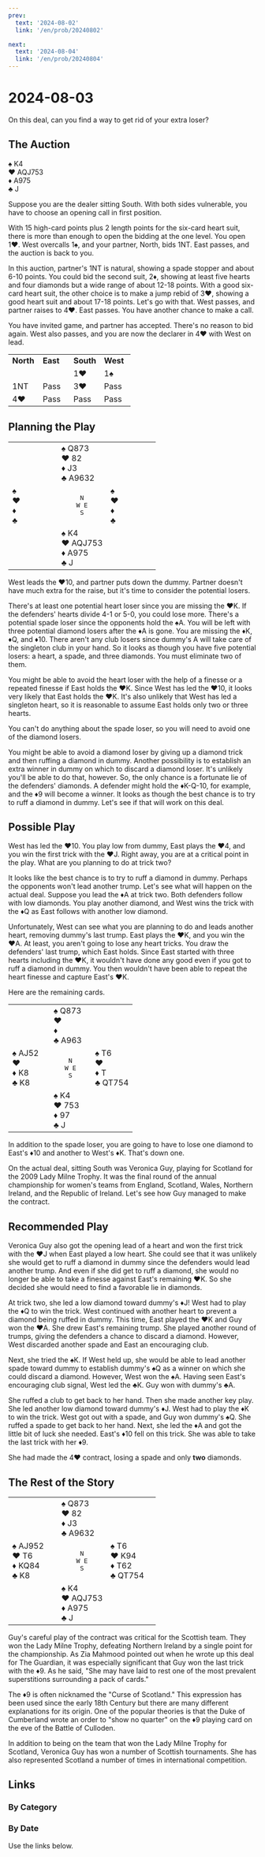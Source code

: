 ```yaml
---
prev:
  text: '2024-08-02'
  link: '/en/prob/20240802'

next:
  text: '2024-08-04'
  link: '/en/prob/20240804'
---
```


# 2024-08-03

On this deal, can you find a way to get rid of your extra loser?

<Badge type="warning" text="Play"/>

## The Auction

♠️ K4<br>♥️ AQJ753<br>♦️ A975<br>♣️ J

Suppose you are the dealer sitting South. With both sides vulnerable, you have to choose an opening call in first position.

With 15 high-card points plus 2 length points for the six-card heart suit, there is more than enough to open the bidding at the one level. You open 1♥️. West overcalls 1♠️, and your partner, North, bids 1NT. East passes, and the auction is back to you.

In this auction, partner's 1NT is natural, showing a spade stopper and about 6-10 points. You could bid the second suit, 2♦️, showing at least five hearts and four diamonds but a wide range of about 12-18 points. With a good six-card heart suit, the other choice is to make a jump rebid of 3♥️, showing a good heart suit and about 17-18 points. Let's go with that. West passes, and partner raises to 4♥️. East passes. You have another chance to make a call.

You have invited game, and partner has accepted. There's no reason to bid again. West also passes, and you are now the declarer in 4♥️ with West on lead.

<div style="text-align: center;">
<table>
	<colgroup>
		<col style="width: 25%;">
		<col style="width: 25%;">
		<col style="width: 25%;">
		<col style="width: 25%;">
	</colgroup>
	<tr>
		<td><b>North</b></td>
		<td><b>East</b></td>
		<td><b>South</b></td>
		<td><b>West</b></td>
	</tr>
	<tr>
		<td></td>
		<td></td>
		<td>1♥️</td>
		<td>1♠️</td>
	</tr>
	<tr>
		<td>1NT</td>
		<td>Pass</td>
		<td>3♥️</td>
		<td>Pass</td>
	</tr>
	<tr>
		<td>4♥️</td>
		<td>Pass</td>
		<td>Pass</td>
		<td>Pass</td>
	</tr>
</table>
</div>

## Planning the Play

<table>
	<colgroup>
		<col style="width: 33.33%;">
		<col style="width: 33.33%;">
		<col style="width: 33.33%;">
	</colgroup>
	<tr>
		<td></td>
		<td>♠️ Q873<br>♥️ 82<br>♦️ J3<br>♣️ A9632</td>
		<td></td>
	</tr>
	<tr>
		<td>♠️ <br>♥️ <br>♦️ <br>♣️ </td>
		<td style="text-align: center;"><pre>N<br>W	E<br>S</pre></td>
		<td>♠️ <br>♥️ <br>♦️ <br>♣️ </td>
	</tr>
	<tr>
		<td></td>
		<td>♠️ K4<br>♥️ AQJ753<br>♦️ A975<br>♣️ J</td>
		<td></td>
	</tr>
</table>

West leads the ♥️10, and partner puts down the dummy. Partner doesn't have much extra for the raise, but it's time to consider the potential losers.

There's at least one potential heart loser since you are missing the ♥️K. If the defenders' hearts divide 4-1 or 5-0, you could lose more. There's a potential spade loser since the opponents hold the ♠️A. You will be left with three potential diamond losers after the ♦️A is gone. You are missing the ♦️K, ♦️Q, and ♦️10. There aren't any club losers since dummy's A will take care of the singleton club in your hand. So it looks as though you have five potential losers: a heart, a spade, and three diamonds. You must eliminate two of them.

You might be able to avoid the heart loser with the help of a finesse or a repeated finesse if East holds the ♥️K. Since West has led the ♥️10, it looks very likely that East holds the ♥️K. It's also unlikely that West has led a singleton heart, so it is reasonable to assume East holds only two or three hearts.

You can't do anything about the spade loser, so you will need to avoid one of the diamond losers.

You might be able to avoid a diamond loser by giving up a diamond trick and then ruffing a diamond in dummy. Another possibility is to establish an extra winner in dummy on which to discard a diamond loser. It's unlikely you'll be able to do that, however. So, the only chance is a fortunate lie of the defenders' diamonds. A defender might hold the ♦️K-Q-10, for example, and the ♦️9 will become a winner. It looks as though the best chance is to try to ruff a diamond in dummy. Let's see if that will work on this deal.

## Possible Play

West has led the ♥️10. You play low from dummy, East plays the ♥️4, and you win the first trick with the ♥️J. Right away, you are at a critical point in the play. What are you planning to do at trick two?

It looks like the best chance is to try to ruff a diamond in dummy. Perhaps the opponents won't lead another trump. Let's see what will happen on the actual deal. Suppose you lead the ♦️A at trick two. Both defenders follow with low diamonds. You play another diamond, and West wins the trick with the ♦️Q as East follows with another low diamond.

Unfortunately, West can see what you are planning to do and leads another heart, removing dummy's last trump. East plays the ♥️K, and you win the ♥️A. At least, you aren't going to lose any heart tricks. You draw the defenders' last trump, which East holds. Since East started with three hearts including the ♥️K, it wouldn't have done any good even if you got to ruff a diamond in dummy. You then wouldn't have been able to repeat the heart finesse and capture East's ♥️K.

Here are the remaining cards.

<table>
	<colgroup>
		<col style="width: 33.33%;">
		<col style="width: 33.33%;">
		<col style="width: 33.33%;">
	</colgroup>
	<tr>
		<td></td>
		<td>♠️ Q873<br>♥️ <br>♦️ <br>♣️ A963</td>
		<td></td>
	</tr>
	<tr>
		<td>♠️ AJ52<br>♥️ <br>♦️ K8<br>♣️ K8</td>
		<td style="text-align: center;"><pre>N<br>W	E<br>S</pre></td>
		<td>♠️ T6<br>♥️ <br>♦️ T<br>♣️ QT754</td>
	</tr>
	<tr>
		<td></td>
		<td>♠️ K4<br>♥️ 753<br>♦️ 97<br>♣️ J</td>
		<td></td>
	</tr>
</table>

In addition to the spade loser, you are going to have to lose one diamond to East's ♦️10 and another to West's ♦️K. That's down one.

On the actual deal, sitting South was Veronica Guy, playing for Scotland for the 2009 Lady Milne Trophy. It was the final round of the annual championship for women's teams from England, Scotland, Wales, Northern Ireland, and the Republic of Ireland. Let's see how Guy managed to make the contract.

## Recommended Play

Veronica Guy also got the opening lead of a heart and won the first trick with the ♥️J when East played a low heart. She could see that it was unlikely she would get to ruff a diamond in dummy since the defenders would lead another trump. And even if she did get to ruff a diamond, she would no longer be able to take a finesse against East's remaining ♥️K. So she decided she would need to find a favorable lie in diamonds.

At trick two, she led a low diamond toward dummy's ♦️J! West had to play the ♦️Q to win the trick. West continued with another heart to prevent a diamond being ruffed in dummy. This time, East played the ♥️K and Guy won the ♥️A. She drew East's remaining trump. She played another round of trumps, giving the defenders a chance to discard a diamond. However, West discarded another spade and East an encouraging club.

Next, she tried the ♠️K. If West held up, she would be able to lead another spade toward dummy to establish dummy's ♠️Q as a winner on which she could discard a diamond. However, West won the ♠️A. Having seen East's encouraging club signal, West led the ♣️K. Guy won with dummy's ♣️A.

She ruffed a club to get back to her hand. Then she made another key play. She led another low diamond toward dummy's ♦️J. West had to play the ♦️K to win the trick. West got out with a spade, and Guy won dummy's ♠️Q. She ruffed a spade to get back to her hand. Next, she led the ♦️A and got the little bit of luck she needed. East's ♦️10 fell on this trick. She was able to take the last trick with her ♦️9.

She had made the 4♥️ contract, losing a spade and only **two** diamonds.

## The Rest of the Story

<table>
	<colgroup>
		<col style="width: 33.33%;">
		<col style="width: 33.33%;">
		<col style="width: 33.33%;">
	</colgroup>
	<tr>
		<td></td>
		<td>♠️ Q873<br>♥️ 82<br>♦️ J3<br>♣️ A9632</td>
		<td></td>
	</tr>
	<tr>
		<td>♠️ AJ952<br>♥️ T6<br>♦️ KQ84<br>♣️ K8</td>
		<td style="text-align: center;"><pre>N<br>W	E<br>S</pre></td>
		<td>♠️ T6<br>♥️ K94<br>♦️ T62<br>♣️ QT754</td>
	</tr>
	<tr>
		<td></td>
		<td>♠️ K4<br>♥️ AQJ753<br>♦️ A975<br>♣️ J</td>
		<td></td>
	</tr>
</table>

Guy's careful play of the contract was critical for the Scottish team. They won the Lady Milne Trophy, defeating Northern Ireland by a single point for the championship. As Zia Mahmood pointed out when he wrote up this deal for The Guardian, it was especially significant that Guy won the last trick with the ♦️9. As he said, "She may have laid to rest one of the most prevalent superstitions surrounding a pack of cards."

The ♦️9 is often nicknamed the "Curse of Scotland." This expression has been used since the early 18th Century but there are many different explanations for its origin. One of the popular theories is that the Duke of Cumberland wrote an order to "show no quarter" on the ♦️9 playing card on the eve of the Battle of Culloden.

In addition to being on the team that won the Lady Milne Trophy for Scotland, Veronica Guy has won a number of Scottish tournaments. She has also represented Scotland a number of times in international competition.

## Links

### By Category

[<Badge type="tip" text="<--"/>](/en/prob/20240802)
[<Badge type="tip" text="Calendar"/>](/en/calendar/202408)
[<Badge type="tip" text="-->"/>](/en/prob/20240805)

### By Date

Use the links below.